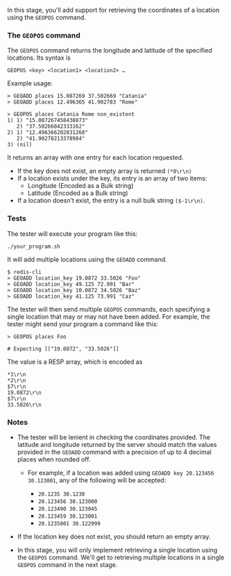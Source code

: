 In this stage, you'll add support for retrieving the coordinates of a location using the `GEOPOS` command.

### The `GEOPOS` command

The `GEOPOS` command returns the longitude and latitude of the specified locations. Its syntax is

```
GEOPOS <key> <location1> <location2> …
```

Example usage:
```
> GEOADD places 15.087269 37.502669 "Catania"
> GEOADD places 12.496365 41.902783 "Rome"

> GEOPOS places Catania Rome non_existent
1) 1) "15.087267458438873"
   2) "37.50266842333162"
2) 1) "12.496366202831268"
   2) "41.90278213378984"
3) (nil)
```

It returns an array with one entry for each location requested.

- If the key does not exist, an empty array is returned `(*0\r\n)`
- If a location exists under the key, its entry is an array of two items:
    - Longitude (Encoded as a Bulk string)
    - Latitude (Encoded as a Bulk string)
- If a location doesn’t exist, the entry is a null bulk string `($-1\r\n)`.

### Tests
The tester will execute your program like this:
```
./your_program.sh
```

It will add multiple locations using the `GEOADD` command.

```
$ redis-cli
> GEOADD location_key 19.0872 33.5026 "Foo"
> GEOADD location_key 49.125 72.991 "Bar"
> GEOADD location_key 10.0872 34.5026 "Baz"
> GEOADD location_key 41.125 73.991 "Caz"
```

The tester will then send multiple `GEOPOS` commands, each specifying a single location that may or may not have been added. For example, the tester might send your program a command like this:

```
> GEOPOS places Foo

# Expecting [["19.0872", "33.5026"]]
```

The value is a RESP array, which is encoded as
```
*1\r\n
*2\r\n
$7\r\n
19.0872\r\n
$7\r\n
33.5026\r\n
```

### Notes

- The tester will be lenient in checking the coordinates provided. The latitude and longitude returned by the server should match the values provided in the `GEOADD` command with a precision of up to 4 decimal places when rounded off.

  * For example, if a location was added using `GEOADD key 20.123456 30.123001`, any of the following will be accepted:

    * `20.1235 30.1230`
    * `20.123456 30.123000`
    * `20.123490 30.123045`
    * `20.123459 30.123001`
    * `20.1235001 30.122999`

- If the location key does not exist, you should return an empty array.

- In this stage, you will only implement retrieving a single location using the `GEOPOS` command. We'll get to retrieving multiple locations in a single `GEOPOS` command in the next stage.

